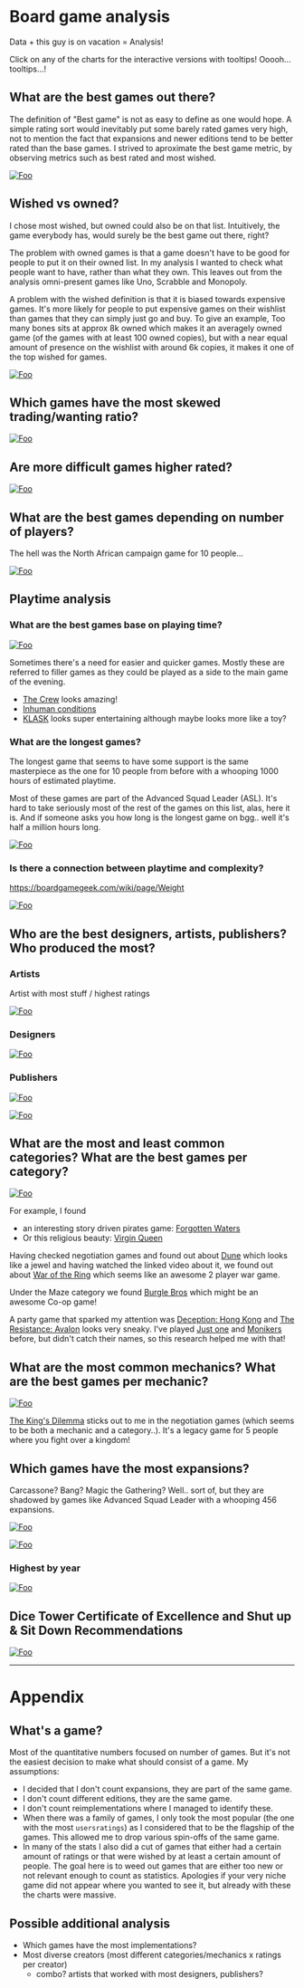 # Board game analysis

Data + this guy is on vacation = Analysis!

Click on any of the charts for the interactive versions with tooltips! Ooooh... tooltips...!

## What are the best games out there?

The definition of "Best game" is not as easy to define as one would hope. A simple rating sort would inevitably put some barely rated games very high, not to mention the fact that expansions and newer editions tend to be better rated than the base games. I strived to aproximate the best game metric, by observing metrics such as best rated and most wished.

[![Foo](charts/rating_wished.png)](charts/rating_wished.html)

## Wished vs owned?

I chose most wished, but owned could also be on that list. Intuitively, the game everybody has, would surely be the best game out there, right? 

The problem with owned games is that a game doesn't have to be good for people to put it on their owned list. In my analysis I wanted to check what people want to have, rather than what they own. This leaves out from the analysis omni-present games like Uno, Scrabble and Monopoly. 

A problem with the wished definition is that it is biased towards expensive games. It's more likely for people to put expensive games on their wishlist than games that they can simply just go and buy. To give an example, Too many bones sits at approx 8k owned which makes it an averagely owned game (of the games with at least 100 owned copies), but with a near equal amount of presence on the wishlist with around 6k copies, it makes it one of the top wished for games.

[![Foo](charts/wished_owned.png)](charts/wished_owned.html)

## Which games have the most skewed trading/wanting ratio?
[![Foo](charts/want_trade.png)](charts/want_trade.html)

## Are more difficult games higher rated?

[![Foo](charts/rating_weight.png)](charts/rating_weight.html)

## What are the best games depending on number of players?
The hell was the North African campaign game for 10 people...

[![Foo](charts/best_players.png)](charts/best_players.html)

## Playtime analysis
### What are the best games base on playing time?

[![Foo](charts/shortest_games.png)](charts/shortest_games.html)

Sometimes there's a need for easier and quicker games. Mostly these are referred to filler games as they could be played as a side to the main game of the evening.

- [The Crew](https://www.youtube.com/watch?v=D7efIcZFMp8) looks amazing!
- [Inhuman conditions](https://www.youtube.com/watch?v=pLR6yGVJs0Y) 
- [KLASK](https://www.youtube.com/watch?v=ZTpPzAzzwyU) looks super entertaining although maybe looks more like a toy?



### What are the longest games?
The longest game that seems to have some support is the same masterpiece as the one for 10 people from before with a whooping 1000 hours of estimated playtime.

Most of these games are part of the Advanced Squad Leader (ASL).
It's hard to take seriously most of the rest of the games on this list, alas, here it is. And if someone asks you how long is the longest game on bgg.. well it's half a million hours long.

[![Foo](charts/longest_games.png)](charts/longest_games.html)

### Is there a connection between playtime and complexity?
https://boardgamegeek.com/wiki/page/Weight

[![Foo](charts/playingtime_weight.png)](charts/playingtime_weight.html)

## Who are the best designers, artists, publishers? Who produced the most?

### Artists
Artist with most stuff / highest ratings

[![Foo](charts/artists_ratings.png)](charts/artists_ratings.html)


### Designers
[![Foo](charts/designers_ratings.png)](charts/designers_ratings.html)


### Publishers

[![Foo](charts/publishers_shares.png)](charts/publishers_shares.html)

[![Foo](charts/publishers_wishes.png)](charts/publishers_wishes.html)


## What are the most and least common categories? What are the best games per category?

[![Foo](charts/categories.png)](charts/categories.html)

For example, I found
- an interesting story driven pirates game: [Forgotten Waters](https://boardgamegeek.com/boardgame/302723/forgotten-waters)
- Or this religious beauty: [Virgin Queen](https://www.youtube.com/watch?v=86pIbGeBJPQ)

Having checked negotiation games and found out about [Dune](https://www.youtube.com/watch?v=O6BKjk_2UTE) which looks like a jewel and having watched the linked video about it, we found out about [War of the Ring](https://www.youtube.com/watch?v=MvgooNB8Ck0) which seems like an awesome 2 player war game.

Under the Maze category we found [Burgle Bros](https://www.youtube.com/watch?v=XLeYbGKf0aY) which might be an awesome Co-op game!

A party game that sparked my attention was [Deception: Hong Kong](https://www.youtube.com/watch?v=CDWvHrt6kG0) and [The Resistance: Avalon](https://www.youtube.com/watch?v=rXlK3NZjLGc) looks very sneaky.
I've played [Just one](https://www.youtube.com/watch?v=PG5QE_YUw1E) and [Monikers](https://www.youtube.com/watch?v=yvdpPc5ZVlE) before, but didn't catch their names, so this research helped me with that!


## What are the most common mechanics? What are the best games per mechanic?

[![Foo](charts/mechanics.png)](charts/mechanics.html)

[The King's Dilemma](https://www.youtube.com/watch?v=XaTHH7xDRqE) sticks out to me in the negotiation games (which seems to be both a mechanic and a category..). It's a legacy game for 5 people where you fight over a kingdom!

## Which games have the most expansions?
Carcassone? Bang? Magic the Gathering?
Well.. sort of, but they are shadowed by games like Advanced Squad Leader with a whooping 456 expansions.

[![Foo](charts/max_expansions.png)](charts/max_expansions.html)

[![Foo](charts/most_wished_expansions.png)](charts/most_wished_expansions.html)

### Highest by year

[![Foo](charts/rating_year.png)](charts/rating_year.html)


## Dice Tower Certificate of Excellence and Shut up & Sit Down Recommendations
[![Foo](charts/susd_dt.png)](charts/susd_dt.html)

---

# Appendix

## What's a game?
Most of the quantitative numbers focused on number of games. But it's not the easiest decision to make what should consist of a game.
My assumptions:
- I decided that I don't count expansions, they are part of the same game.
- I don't count different editions, they are the same game.
- I don't count reimplementations where I managed to identify these.
- When there was a family of games, I only took the most popular (the one with the most `usersratings`) as I considered that to be the flagship of the games. This allowed me to drop various spin-offs of the same game.
- In many of the stats I also did a cut of games that either had a certain amount of ratings or that were wished by at least a certain amount of people. The goal here is to weed out games that are either too new or not relevant enough to count as statistics. Apologies if your very niche game did not appear where you wanted to see it, but already with these the charts were massive.

## Possible additional analysis
- Which games have the most implementations?
- Most diverse creators (most different categories/mechanics x ratings per creator)
    - combo? artists that worked with most designers, publishers?


